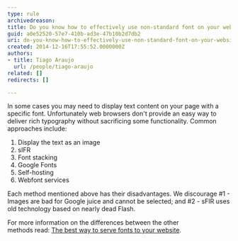 ```yaml
---
type: rule
archivedreason: 
title: Do you know how to effectively use non-standard font on your website?
guid: a0e52520-57e7-410b-ad3e-47b10b2d7db2
uri: do-you-know-how-to-effectively-use-non-standard-font-on-your-website
created: 2014-12-16T17:55:52.0000000Z
authors:
- title: Tiago Araujo
  url: /people/tiago-araujo
related: []
redirects: []

---
```


In some cases you may need to display text content on your page with a specific                     font. Unfortunately web browsers don't provide an easy way to deliver rich typography                     without sacrificing some functionality. Common approaches include:

1. Display the text as an image
2. sIFR
3. Font stacking
4. Google Fonts
5. Self-hosting
6. Webfont services


<!--endintro-->

Each method mentioned above has their disadvantages. We discourage #1 - Images are bad for Google juice and cannot be selected; and #2 - sFIR uses old technology based on nearly dead Flash.

For more information on the differences between the other methods read: [The best way to serve fonts to your website](http&#58;//www.webdesignerdepot.com/2014/03/the-best-way-to-serve-fonts-to-your-website/).
